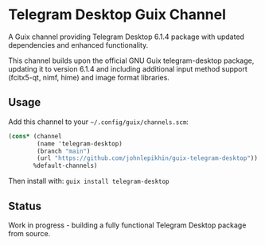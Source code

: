 # Telegram Desktop Guix Channel

A Guix channel providing Telegram Desktop 6.1.4 package with updated dependencies and enhanced functionality.

This channel builds upon the official GNU Guix telegram-desktop package, updating it to version 6.1.4 and including
additional input method support (fcitx5-qt, nimf, hime) and image format libraries.

## Usage

Add this channel to your `~/.config/guix/channels.scm`:

```scheme
(cons* (channel
        (name 'telegram-desktop)
        (branch "main")
        (url "https://github.com/johnlepikhin/guix-telegram-desktop"))
       %default-channels)
```

Then install with: `guix install telegram-desktop`

## Status

Work in progress - building a fully functional Telegram Desktop package from source.
